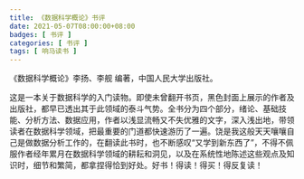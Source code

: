 ```yaml
---
title: 《数据科学概论》书评
date: 2021-05-07T08:00:00+08:00
badges: [ 书评 ]
categories: [ 书评 ]
tags: [ 响马读书 ]
---
```


《数据科学概论》李扬、李舰 编著，中国人民大学出版社。

这是一本关于数据科学的入门读物。即使未曾翻开书页，黑色封面上展示的作者及出版社，都早已透出其于此领域的泰斗气势。全书分为四个部分，绪论、基础技能、分析方法、数据应用，作者以浅显流畅又不失优雅的文字，深入浅出地，带领读者在数据科学领域，把最重要的门道都快速游历了一遍。饶是我这般天天嚷嚷自己是做数据分析工作的，在翻读此书时，也不断感叹“又学到新东西了”，不得不佩服作者经年累月在数据科学领域的耕耘和洞见，以及在系统性地陈述这些观点及知识时，细节和繁简，都拿捏得恰到好处。好书！得读！得买！得反复读！
